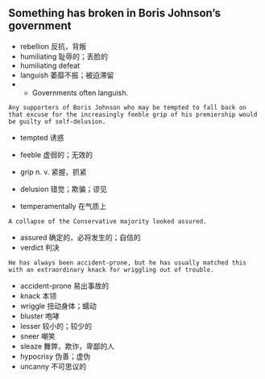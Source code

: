 ## Something has broken in Boris Johnson’s government
- rebellion 反抗，背叛
- humiliating 耻辱的；丢脸的
- humiliating defeat
- languish 萎靡不振；被迫滞留
- - Governments often languish.
```
Any supporters of Boris Johnson who may be tempted to fall back on that excuse for the increasingly feeble grip of his premiership would be guilty of self-delusion.
```
- tempted 诱惑
- feeble  虚弱的；无效的
- grip  n. v. 紧握，抓紧
- delusion 错觉；欺骗；谬见

- temperamentally 在气质上
```
A collapse of the Conservative majority looked assured.
```
- assured 确定的，必将发生的；自信的
- verdict 判决
```
He has always been accident-prone, but he has usually matched this with an extraordinary knack for wriggling out of trouble.
```
- accident-prone 易出事故的
- knack 本领
- wriggle 扭动身体；蠕动
- bluster 咆哮
- lesser 较小的；较少的
- sneer   嘲笑
- sleaze 舞弊，欺诈，卑鄙的人
- hypocrisy  伪善；虚伪
- uncanny 不可思议的
